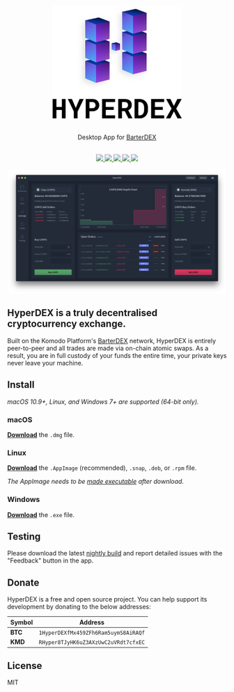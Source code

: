 <div align="center">
	<br>
	<img src="media/Logo-Black-Text.png" height="260">
	<br>
	<br>
	<p>Desktop App for <a href="https://barterdex.supernet.org">BarterDEX</a></p>
	<br>
	<a title="Downloads" href="https://github.com/atomiclabs/hyperdex/releases/latest">
		<img src="https://img.shields.io/github/downloads/atomiclabs/hyperdex/total.svg">
	</a>
	<a title="Crowdin" target="_blank" href="https://crowdin.com/project/hyperdex">
		<img src="https://d322cqt584bo4o.cloudfront.net/hyperdex/localized.svg">
	</a>
	<a title="MIT License" href="LICENSE">
		<img src="https://img.shields.io/github/license/atomiclabs/hyperdex.svg">
	</a>
	<a title="Keybase" target="_blank" href="https://keybase.io/hyperdex">
		<img src="https://badgen.net/keybase/pgp/hyperdex">
	</a>
	<a href="Follow on Twitter" href="https://twitter.com/HyperDEXApp">
		<img src="https://img.shields.io/twitter/follow/HyperDexApp.svg?style=social&label=Follow">
	</a>
	<br>
	<br>
	<img src="media/screenshots/exchange-view.png" width="898">
</div>

## HyperDEX is a truly decentralised cryptocurrency exchange.

Built on the Komodo Platform's <a href="https://barterdex.supernet.org">BarterDEX</a> network, HyperDEX is entirely peer-to-peer and all trades are made via on-chain atomic swaps. As a result, you are in full custody of your funds the entire time, your private keys never leave your machine.

## Install

*macOS 10.9+, Linux, and Windows 7+ are supported (64-bit only).*

### macOS

[**Download**](https://github.com/atomiclabs/hyperdex/releases/latest) the `.dmg` file.

### Linux

[**Download**](https://github.com/atomiclabs/hyperdex/releases/latest) the `.AppImage` (recommended), `.snap`, `.deb`, or `.rpm` file.

*The AppImage needs to be [made executable](http://discourse.appimage.org/t/how-to-make-an-appimage-executable/80) after download.*

### Windows

[**Download**](https://github.com/atomiclabs/hyperdex/releases/latest) the `.exe` file.

## Testing

Please download the latest [nightly build](https://github.com/atomiclabs/hyperdex-nightlies/releases/latest) and report detailed issues with the "Feedback" button in the app.

## Donate

HyperDEX is a free and open source project. You can help support its development by donating to the below addresses:

| Symbol  | Address                             |
| ------- | ----------------------------------- |
| **BTC** | `1HyperDEXfMx459ZFh6Ram5uymS8AiRAQf`|
| **KMD** | `RHyper8TJyHK6uZ3AXzUwC2uVRdt7cfxEC`|

## License

MIT
